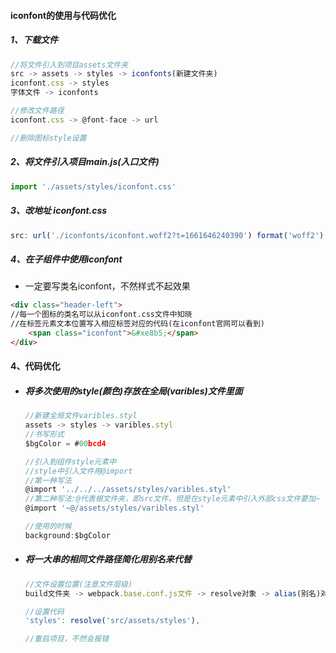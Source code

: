 #### iconfont的使用与代码优化

##### 1、下载文件

```js
//将文件引入到项目assets文件夹
src -> assets -> styles -> iconfonts(新建文件夹)
iconfont.css -> styles
字体文件 -> iconfonts

//修改文件路径
iconfont.css -> @font-face -> url

//删除图标style设置
```

##### 2、将文件引入项目main.js(入口文件)

```js
import './assets/styles/iconfont.css'
```

##### 3、改地址  iconfont.css

```js
src: url('./iconfonts/iconfont.woff2?t=1661646240390') format('woff2'),
```

##### 4、在子组件中使用iconfont

* 一定要写类名iconfont，不然样式不起效果

```html
<div class="header-left">
//每一个图标的类名可以从iconfont.css文件中知晓
//在标签元素文本位置写入相应标签对应的代码(在iconfont官网可以看到)
	<span class="iconfont">&#xe8b5;</span>
</div>
```



#### 4、代码优化

* ##### 将多次使用的style(颜色)存放在全局(varibles)文件里面

  ```js
  //新建全局文件varibles.styl
  assets -> styles -> varibles.styl
  //书写形式
  $bgColor = #00bcd4
  
  //引入到组件style元素中
  //style中引入文件用@import
  //第一种写法
  @import '../../../assets/styles/varibles.styl'
  //第二种写法:@代表根文件夹，即src文件，但是在style元素中引入外部css文件要加~
  @import '~@/assets/styles/varibles.styl'
  
  //使用的时候
  background:$bgColor
  ```

* ##### 将一大串的相同文件路径简化用别名来代替

  ```js
  //文件设置位置(注意文件层级)
  build文件夹 -> webpack.base.conf.js文件 -> resolve对象 -> alias(别名)对象
  
  //设置代码
  'styles': resolve('src/assets/styles'),
  
  //重启项目，不然会报错
  ```

  
